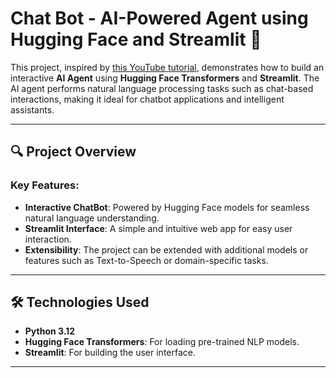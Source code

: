 # Chat Bot - AI-Powered Agent using Hugging Face and Streamlit 🌟

This project, inspired by [this YouTube tutorial](https://www.youtube.com/watch?v=EcC2IK8kLKk&list=PLlub7zw13CRsQHn31DenMiXQyuc908e76&index=5), demonstrates how to build an interactive **AI Agent** using **Hugging Face Transformers** and **Streamlit**. The AI agent performs natural language processing tasks such as chat-based interactions, making it ideal for chatbot applications and intelligent assistants.

---

## 🔍 **Project Overview**

### Key Features:
- **Interactive ChatBot**: Powered by Hugging Face models for seamless natural language understanding.
- **Streamlit Interface**: A simple and intuitive web app for easy user interaction.
- **Extensibility**: The project can be extended with additional models or features such as Text-to-Speech or domain-specific tasks.

---

## 🛠️ **Technologies Used**

- **Python 3.12**  
- **Hugging Face Transformers**: For loading pre-trained NLP models.  
- **Streamlit**: For building the user interface.  

---
